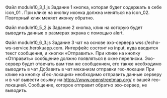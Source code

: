 Файл module10_3_1.js
Задание 1
 кнопкa, которая будет содержать в себе icon_01 . При клике на кнопку иконка должна меняться на icon_02. Повторный клик меняет иконку обратно.

Файл module10_5_2.js
Задание 2
кнопка, клик на которую будет выводить данные о размерах экрана с помощью alert. 

Файл module10_6_3.js
Задание 3
чат на основе эхо-сервера wss://echo-ws-service.herokuapp.com.
Интерфейс состоит из input, куда вводится текст сообщения, и кнопки «Отправить».
При клике на кнопку «Отправить» сообщение должно появляться в окне переписки.
Эхо-сервер будет отвечать вам тем же сообщением, его также необходимо выводить в чат
Добавить в чат механизм отправки гео-локации
При клике на кнопку «Гео-локация» необходимо отправить данные серверу и в чат вывести ссылку на https://www.openstreetmap.org/ с вашей гео-локацией.
Сообщение, которое отправит обратно эхо-сервер, не выводить.
